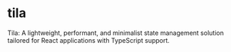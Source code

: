 # tila
Tila: A lightweight, performant, and minimalist state management solution tailored for React applications with TypeScript support.
